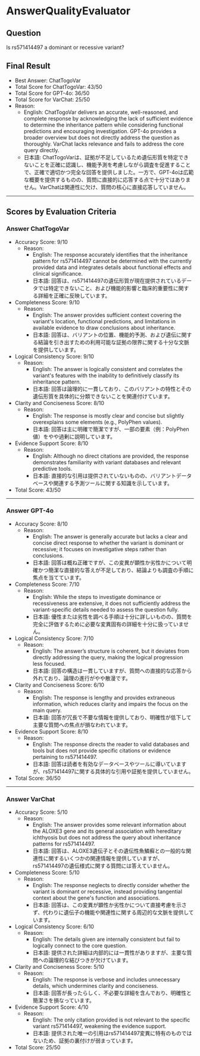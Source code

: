 # AnswerQualityEvaluator

## Question

Is rs571414497 a dominant or recessive variant?

## Final Result

- Best Answer: ChatTogoVar
- Total Score for ChatTogoVar: 43/50
- Total Score for GPT-4o: 36/50
- Total Score for VarChat: 25/50
- Reason:
  - English: ChatTogoVar delivers an accurate, well-reasoned, and complete response by acknowledging the lack of sufficient evidence to determine the inheritance pattern while considering functional predictions and encouraging investigation. GPT-4o provides a broader overview but does not directly address the question as thoroughly. VarChat lacks relevance and fails to address the core query directly.
  - 日本語: ChatTogoVarは、証拠が不足しているため遺伝形質を特定できないことを正確に認識し、機能予測を考慮しながら調査を促進することで、正確で適切かつ完全な回答を提供しました。一方で、GPT-4oは広範な概要を提供するものの、質問に直接的に応答する点で十分ではありません。VarChatは関連性に欠け、質問の核心に直接応答していません。

---

## Scores by Evaluation Criteria

### Answer ChatTogoVar
- Accuracy Score: 9/10
  - Reason: 
    - English: The response accurately identifies that the inheritance pattern for rs571414497 cannot be determined with the currently provided data and integrates details about functional effects and clinical significance.
    - 日本語: 回答は、rs571414497の遺伝形質が現在提供されているデータでは特定できないこと、および機能的影響と臨床的重要性に関する詳細を正確に反映しています。
- Completeness Score: 9/10
  - Reason: 
    - English: The answer provides sufficient context covering the variant's location, functional predictions, and limitations in available evidence to draw conclusions about inheritance.
    - 日本語: 回答は、バリアントの位置、機能的予測、および遺伝に関する結論を引き出すための利用可能な証拠の限界に関する十分な文脈を提供しています。
- Logical Consistency Score: 9/10
  - Reason: 
    - English: The answer is logically consistent and correlates the variant's features with the inability to definitively classify its inheritance pattern.
    - 日本語: 回答は論理的に一貫しており、このバリアントの特性とその遺伝形質を具体的に分類できないことを関連付けています。
- Clarity and Conciseness Score: 8/10
  - Reason: 
    - English: The response is mostly clear and concise but slightly overexplains some elements (e.g., PolyPhen values).
    - 日本語: 回答は主に明確で簡潔ですが、一部の要素（例：PolyPhen値）をやや過剰に説明しています。
- Evidence Support Score: 8/10
  - Reason: 
    - English: Although no direct citations are provided, the response demonstrates familiarity with variant databases and relevant predictive tools.
    - 日本語: 直接的な引用は提供されていないものの、バリアントデータベースや関連する予測ツールに関する知識を示しています。
- Total Score: 43/50

---

### Answer GPT-4o
- Accuracy Score: 8/10
  - Reason: 
    - English: The answer is generally accurate but lacks a clear and concise direct response to whether the variant is dominant or recessive; it focuses on investigative steps rather than conclusions.
    - 日本語: 回答は概ね正確ですが、この変異が顕性か劣性かについて明確かつ簡潔な直接的な答えが不足しており、結論よりも調査の手順に焦点を当てています。
- Completeness Score: 7/10
  - Reason: 
    - English: While the steps to investigate dominance or recessiveness are extensive, it does not sufficiently address the variant-specific details needed to assess the question fully.
    - 日本語: 優性または劣性を調べる手順は十分に詳しいものの、質問を完全に評価するために必要な変異固有の詳細を十分に扱っていません。
- Logical Consistency Score: 7/10
  - Reason: 
    - English: The answer’s structure is coherent, but it deviates from directly addressing the query, making the logical progression less focused.
    - 日本語: 回答の構造は一貫していますが、質問への直接的な応答から外れており、論理の進行がやや散漫です。
- Clarity and Conciseness Score: 6/10
  - Reason: 
    - English: The response is lengthy and provides extraneous information, which reduces clarity and impairs the focus on the main query.
    - 日本語: 回答が冗長で不要な情報を提供しており、明確性が低下して主要な質問への焦点が損なわれています。
- Evidence Support Score: 8/10
  - Reason: 
    - English: The response directs the reader to valid databases and tools but does not provide specific citations or evidence pertaining to rs571414497.
    - 日本語: 回答は読者を有効なデータベースやツールに導いていますが、rs571414497に関する具体的な引用や証拠を提供していません。
- Total Score: 36/50

---

### Answer VarChat
- Accuracy Score: 5/10
  - Reason: 
    - English: The answer provides some relevant information about the ALOXE3 gene and its general association with hereditary ichthyosis but does not address the query about inheritance patterns for rs571414497.
    - 日本語: 回答は、ALOXE3遺伝子とその遺伝性魚鱗癬との一般的な関連性に関するいくつかの関連情報を提供していますが、rs571414497の遺伝様式に関する質問には答えていません。
- Completeness Score: 5/10
  - Reason: 
    - English: The response neglects to directly consider whether the variant is dominant or recessive, instead providing tangential context about the gene's function and associations.
    - 日本語: 回答は、この変異が顕性か劣性かについて直接考慮を示さず、代わりに遺伝子の機能や関連性に関する周辺的な文脈を提供しています。
- Logical Consistency Score: 6/10
  - Reason: 
    - English: The details given are internally consistent but fail to logically connect to the core question.
    - 日本語: 提供された詳細は内部的には一貫性がありますが、主要な質問への論理的な結びつきが欠けています。
- Clarity and Conciseness Score: 5/10
  - Reason: 
    - English: The response is verbose and includes unnecessary details, which undermines clarity and conciseness.
    - 日本語: 回答が長ったらしく、不必要な詳細を含んでおり、明確性と簡潔さを損なっています。
- Evidence Support Score: 4/10
  - Reason: 
    - English: The only citation provided is not relevant to the specific variant rs571414497, weakening the evidence support.
    - 日本語: 提供された唯一の引用はrs571414497変異に特有のものではないため、証拠の裏付けが弱まっています。
- Total Score: 25/50